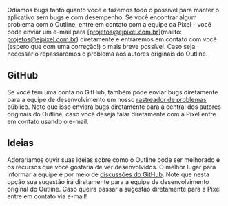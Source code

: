 Odiamos bugs tanto quanto você e fazemos todo o possível para manter o aplicativo sem bugs e com desempenho. Se você encontrar algum problema com o Outline, entre em contato com a equipe da Pixel - você pode enviar um e-mail para [projetos@ejpixel.com.br](mailto: projetos@ejpixel.com.br) diretamente e entraremos em contato com você (espero que com uma correção!) o mais breve possível. Caso seja necessário repassaremos o problema aos autores originais do Outline.

## GitHub

Se você tem uma conta no GitHub, também pode enviar bugs diretamente para a equipe de desenvolvimento em nosso [rastreador de problemas](https://github.com/outline/outline/issues) público. Note que isso enviará bugs diretamente para a central dos autores originais do Outline, caso você deseja falar diretamente com a Pixel entre em contato usando o e-mail.

## Ideias

Adoraríamos ouvir suas ideias sobre como o Outline pode ser melhorado e os recursos que você gostaria de ver desenvolvidos. O melhor lugar para informar a equipe é por meio de [discussões do GitHub](https://github.com/outline/outline/discussions). Note que nesta opção sua sugestão irá diretamente para a equipe de desenvolvimento original do Outline. Caso queira passar a sugestão diretamente para a Pixel entre em contato via e-mail!
